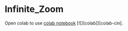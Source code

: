 # Infinite_Zoom

Open colab to use
[colab notebook](https://colab.research.google.com/github/taabata/Infinite_Zoom/blob/main/Infinite_zoom.ipynb) [![][colab]][colab-cin].
